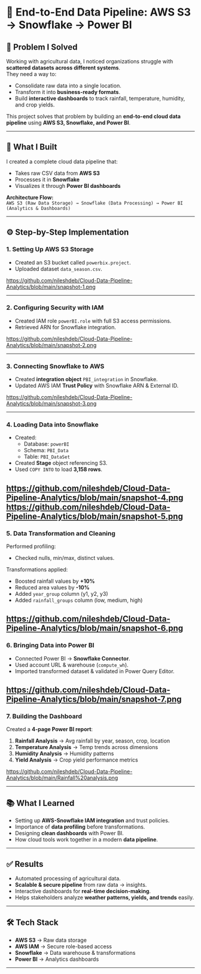 # 🌾 End-to-End Data Pipeline: AWS S3 → Snowflake → Power BI  

## 🚨 Problem I Solved  
Working with agricultural data, I noticed organizations struggle with **scattered datasets across different systems**.  
They need a way to:  
- Consolidate raw data into a single location.  
- Transform it into **business-ready formats**.  
- Build **interactive dashboards** to track rainfall, temperature, humidity, and crop yields.  

This project solves that problem by building an **end-to-end cloud data pipeline** using **AWS S3, Snowflake, and Power BI**.  

---

## 🔎 What I Built  
I created a complete cloud data pipeline that:  
- Takes raw CSV data from **AWS S3**  
- Processes it in **Snowflake**  
- Visualizes it through **Power BI dashboards**  

**Architecture Flow:**  
`AWS S3 (Raw Data Storage) → Snowflake (Data Processing) → Power BI (Analytics & Dashboards)`  



---

## ⚙️ Step-by-Step Implementation  

### 1. Setting Up AWS S3 Storage  
- Created an S3 bucket called `powerbix.project`.  
- Uploaded dataset `data_season.csv`.  

https://github.com/nileshdeb/Cloud-Data-Pipeline-Analytics/blob/main/snapshot-1.png


---

### 2. Configuring Security with IAM  
- Created IAM role `powerBI.role` with full S3 access permissions.  
- Retrieved ARN for Snowflake integration.  

https://github.com/nileshdeb/Cloud-Data-Pipeline-Analytics/blob/main/snapshot-2.png


---

### 3. Connecting Snowflake to AWS  
- Created **integration object** `PBI_integration` in Snowflake.  
- Updated AWS IAM **Trust Policy** with Snowflake ARN & External ID.  

https://github.com/nileshdeb/Cloud-Data-Pipeline-Analytics/blob/main/snapshot-3.png

---

### 4. Loading Data into Snowflake  
- Created:  
  - Database: `powerBI`  
  - Schema: `PBI_Data`  
  - Table: `PBI_DataSet`  
- Created **Stage** object referencing S3.  
- Used `COPY INTO` to load **3,158 rows**.  

https://github.com/nileshdeb/Cloud-Data-Pipeline-Analytics/blob/main/snapshot-4.png
https://github.com/nileshdeb/Cloud-Data-Pipeline-Analytics/blob/main/snapshot-5.png
---

### 5. Data Transformation and Cleaning  
Performed profiling:  
- Checked nulls, min/max, distinct values.  

Transformations applied:  
- Boosted rainfall values by **+10%**  
- Reduced area values by **-10%**  
- Added `year_group` column (y1, y2, y3)  
- Added `rainfall_groups` column (low, medium, high)  

https://github.com/nileshdeb/Cloud-Data-Pipeline-Analytics/blob/main/snapshot-6.png
---

### 6. Bringing Data into Power BI  
- Connected Power BI → **Snowflake Connector**.  
- Used account URL & warehouse (`compute_wh`).  
- Imported transformed dataset & validated in Power Query Editor.  

https://github.com/nileshdeb/Cloud-Data-Pipeline-Analytics/blob/main/snapshot-7.png
---

### 7. Building the Dashboard  
Created a **4-page Power BI report**:  
1. **Rainfall Analysis** → Avg rainfall by year, season, crop, location  
2. **Temperature Analysis** → Temp trends across dimensions  
3. **Humidity Analysis** → Humidity patterns  
4. **Yield Analysis** → Crop yield performance metrics  

https://github.com/nileshdeb/Cloud-Data-Pipeline-Analytics/blob/main/Rainfall%20analysis.png

---

## 📚 What I Learned  
- Setting up **AWS-Snowflake IAM integration** and trust policies.  
- Importance of **data profiling** before transformations.  
- Designing **clean dashboards** with Power BI.  
- How cloud tools work together in a modern **data pipeline**.  

---

## ✅ Results  
- Automated processing of agricultural data.  
- **Scalable & secure pipeline** from raw data → insights.  
- Interactive dashboards for **real-time decision-making**.  
- Helps stakeholders analyze **weather patterns, yields, and trends** easily.  

---

## 🛠️ Tech Stack  
- **AWS S3** → Raw data storage  
- **AWS IAM** → Secure role-based access  
- **Snowflake** → Data warehouse & transformations  
- **Power BI** → Analytics dashboards  

---
